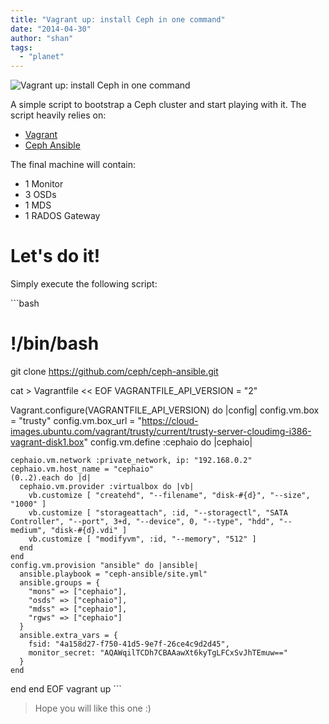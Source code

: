 ```yaml
---
title: "Vagrant up: install Ceph in one command"
date: "2014-04-30"
author: "shan"
tags: 
  - "planet"
---
```


![Vagrant up: install Ceph in one command](http://sebastien-han.fr/images/ceph-vagrant-up.jpg)

A simple script to bootstrap a Ceph cluster and start playing with it. The script heavily relies on:

- [Vagrant](http://www.vagrantup.com/)
- [Ceph Ansible](https://github.com/ceph/ceph-ansible)

The final machine will contain:

- 1 Monitor
- 3 OSDs
- 1 MDS
- 1 RADOS Gateway

  

# Let's do it!

Simply execute the following script:

\`\`\`bash

# !/bin/bash

git clone https://github.com/ceph/ceph-ansible.git

cat > Vagrantfile << EOF VAGRANTFILE\_API\_VERSION = "2"

Vagrant.configure(VAGRANTFILE\_API\_VERSION) do |config| config.vm.box = "trusty" config.vm.box\_url = "https://cloud-images.ubuntu.com/vagrant/trusty/current/trusty-server-cloudimg-i386-vagrant-disk1.box" config.vm.define :cephaio do |cephaio|

```
cephaio.vm.network :private_network, ip: "192.168.0.2"
cephaio.vm.host_name = "cephaio"
(0..2).each do |d|
  cephaio.vm.provider :virtualbox do |vb|
    vb.customize [ "createhd", "--filename", "disk-#{d}", "--size", "1000" ]
    vb.customize [ "storageattach", :id, "--storagectl", "SATA Controller", "--port", 3+d, "--device", 0, "--type", "hdd", "--medium", "disk-#{d}.vdi" ]
    vb.customize [ "modifyvm", :id, "--memory", "512" ]
  end
end
config.vm.provision "ansible" do |ansible|
  ansible.playbook = "ceph-ansible/site.yml"
  ansible.groups = {
    "mons" => ["cephaio"],
    "osds" => ["cephaio"],
    "mdss" => ["cephaio"],
    "rgws" => ["cephaio"]
  }
  ansible.extra_vars = {
    fsid: "4a158d27-f750-41d5-9e7f-26ce4c9d2d45",
    monitor_secret: "AQAWqilTCDh7CBAAawXt6kyTgLFCxSvJhTEmuw=="
  }
end
```

end end EOF vagrant up \`\`\`

  

> Hope you will like this one :)
